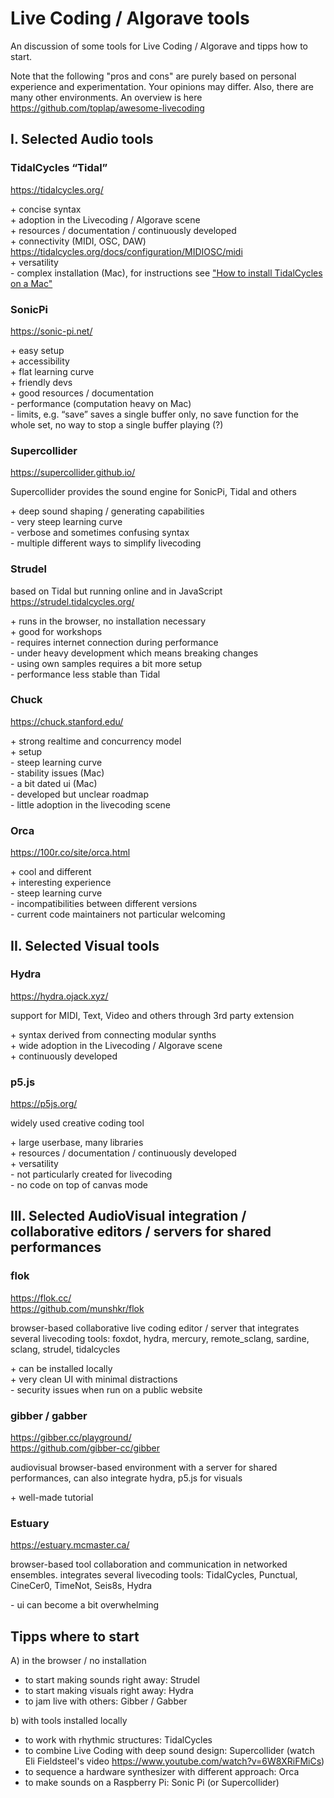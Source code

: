 
# Live Coding / Algorave tools

An discussion of some tools for Live Coding / Algorave and tipps how to start.

Note that the following "pros and cons" are purely based on personal experience and experimentation. Your opinions may differ. Also, there are many other environments. An overview is here https://github.com/toplap/awesome-livecoding 

## I. Selected Audio tools

### TidalCycles “Tidal”
https://tidalcycles.org/ 

\+ concise syntax     
\+ adoption in the Livecoding / Algorave scene     
\+ resources / documentation / continuously developed    
\+ connectivity (MIDI, OSC, DAW) https://tidalcycles.org/docs/configuration/MIDIOSC/midi     
\+ versatility    
\- complex installation (Mac), for instructions see ["How to install TidalCycles on a Mac"](tidal_setup.md)    

### SonicPi
https://sonic-pi.net/ 

\+ easy setup    
\+ accessibility    
\+ flat learning curve    
\+ friendly devs    
\+ good resources / documentation    
\- performance (computation heavy on Mac)    
\- limits, e.g.  “save” saves a single buffer only, no save function for the whole set, no way to stop a single buffer playing (?)    

### Supercollider 
https://supercollider.github.io/ 

Supercollider provides the sound engine for SonicPi, Tidal and others

\+ deep sound shaping / generating capabilities     
\- very steep learning curve    
\- verbose and sometimes confusing syntax    
\- multiple different ways to simplify livecoding       

### Strudel
based on Tidal but running online and in JavaScript 
https://strudel.tidalcycles.org/

\+ runs in the browser, no installation necessary    
\+ good for workshops    
\- requires internet connection during performance      
\- under heavy development which means breaking changes      
\- using own samples requires a bit more setup       
\- performance less stable than Tidal     

### Chuck
https://chuck.stanford.edu/ 

\+ strong realtime and concurrency model    
\+ setup    
\- steep learning curve    
\- stability issues (Mac)    
\- a bit dated ui (Mac)     
\- developed but unclear roadmap    
\- little adoption in the livecoding scene    

### Orca
https://100r.co/site/orca.html  

\+ cool and different     
\+ interesting experience     
\- steep learning curve    
\- incompatibilities between different versions     
\- current code maintainers not particular welcoming     

## II. Selected Visual tools

### Hydra
https://hydra.ojack.xyz/

support for MIDI, Text, Video and others through 3rd party extension

\+ syntax derived from connecting modular synths     
\+ wide adoption in the Livecoding / Algorave scene     
\+ continuously developed     

### p5.js
https://p5js.org/

widely used creative coding tool    

\+ large userbase, many libraries     
\+ resources / documentation / continuously developed    
\+ versatility    
\- not particularly created for livecoding    
\- no code on top of canvas mode    

## III. Selected AudioVisual integration / collaborative editors / servers for shared performances

### flok
https://flok.cc/    
https://github.com/munshkr/flok    

browser-based collaborative live coding editor / server that integrates several livecoding tools: foxdot, hydra, mercury, remote_sclang, sardine, sclang, strudel, tidalcycles 

\+ can be installed locally       
\+ very clean UI with minimal distractions      
\- security issues when run on a public website       

### gibber / gabber
https://gibber.cc/playground/     
https://github.com/gibber-cc/gibber    

audiovisual browser-based environment with a server for shared performances, can also integrate hydra, p5.js for visuals

\+ well-made tutorial     

### Estuary 
https://estuary.mcmaster.ca/     

browser-based tool collaboration and communication in networked ensembles. integrates several livecoding tools: TidalCycles, Punctual, CineCer0, TimeNot, Seis8s, Hydra

\- ui can become a bit overwhelming    

## Tipps where to start

A) in the browser / no installation

- to start making sounds right away: Strudel 
- to start making visuals right away: Hydra  
- to jam live with others: Gibber / Gabber 

b) with tools installed locally

- to work with rhythmic structures: TidalCycles 
- to combine Live Coding with deep sound design: Supercollider (watch 
Eli Fieldsteel's video https://www.youtube.com/watch?v=6W8XRiFMiCs)
- to sequence a hardware synthesizer with different approach: Orca 
- to make sounds on a Raspberry Pi: Sonic Pi (or Supercollider)


